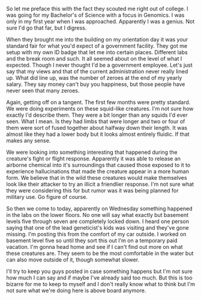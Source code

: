 So let me preface this with the fact they scouted me right out of college. I was going for my Bachelor's of Science with a focus in Genomics. I was only in my first year when I was approached. Apparently I was a genius. Not sure I'd go that far, but I digress.

When they brought me into the building on my orientation day it was your standard fair for what you'd expect of a government facility. They got me setup with my own ID badge that let me into certain places. Different labs and the break room and such. It all seemed about on the level of what I expected. Though I never thought I'd be a government employee. Let's just say that my views and that of the current administration never really lined up. What did line up, was the number of zeroes at the end of my yearly salary. They say money can't buy you happiness, but those people have never seen that many zeroes.

Again, getting off on a tangent. The first few months were pretty standard. We were doing experiments on these squid-like creatures. I'm not sure how exactly I'd describe them. They were a bit longer than any squids I'd ever seen. What I mean. Is they had limbs that were longer and two or four of them were sort of fused together about halfway down their length. It was almost like they had a lower body but it looks almost entirely fluidic. If that makes any sense.

We were looking into something interesting that happened during the creature's fight or flight response. Apparently it was able to release an airborne chemical into it's surroundings that caused those exposed to it to experience hallucinations that made the creature appear in a more human form. We believe that in the wild these creatures would make themselves look like their attacker to try an illicit a friendlier response. I'm not sure what they were considering this for but rumor was it was being planned for military use. Go figure of course.

So then we come to today, apparently on Wednesday something happened in the labs on the lower floors. No one will say what exactly but basement levels five through seven are completely locked down. I heard one person saying that one of the lead geneticist's kids was visiting and they've gone missing. I'm posting this from the comfort of my car outside. I worked on basement level five so until they sort this out I'm on a temporary paid vacation. I'm gonna head home and see if I can't find out more on what these creatures are. They seem to be the most comfortable in the water but can also move outside of it, though somewhat slower.

I'll try to keep you guys posted in case something happens but I'm not sure how much I can say and if maybe I've already said too much. But this is too bizarre for me to keep to myself and I don't really know what to think but I'm not sure what we're doing here is above board anymore.